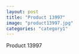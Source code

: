 ```yaml
---
layout: post
title: "Product 13997"
image: "product13997.jpg"
categories: "category1"
---
```

Product 13997

